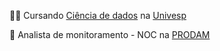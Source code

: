👨‍🎓 Cursando [Ciência de dados](https://univesp.br/cursos/bacharel-em-ciencia-de-dados) na [Univesp](https://univesp.br/cursos/bacharel-em-ciencia-de-dados)

💼 Analista de monitoramento - NOC na [PRODAM](https://portal.prodam.sp.gov.br/)

<!--
**bfernandodeoliveira/bfernandodeoliveira** is a ✨ _special_ ✨ repository because its `README.md` (this file) appears on your GitHub profile.

Here are some ideas to get you started:

- 🔭 I’m currently working on ...
- 🌱 I’m currently learning ...
- 👯 I’m looking to collaborate on ...
- 🤔 I’m looking for help with ...
- 💬 Ask me about ...
- 📫 How to reach me: ...
- 😄 Pronouns: ...
- ⚡ Fun fact: ...
-->
